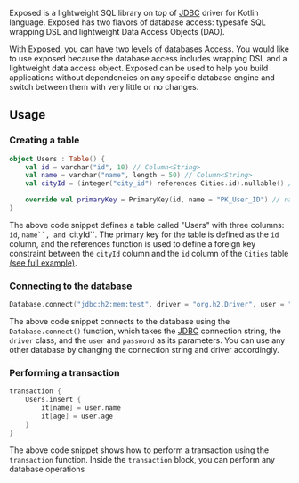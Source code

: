 
Exposed is a lightweight SQL library on top of [JDBC](https://en.wikipedia.org/wiki/Java_Database_Connectivity) driver for Kotlin language. Exposed has two flavors of database access: typesafe SQL wrapping DSL and lightweight Data Access Objects (DAO).

With Exposed, you can have two levels of databases Access. You would like to use exposed because the database access includes wrapping DSL and a lightweight data access object. Exposed can be used to help you build applications without dependencies on any specific database engine and switch between them with very little or no changes.

## Usage

### Creating a table
```kotlin
object Users : Table() {
    val id = varchar("id", 10) // Column<String>
    val name = varchar("name", length = 50) // Column<String>
    val cityId = (integer("city_id") references Cities.id).nullable() // Column<Int?>

    override val primaryKey = PrimaryKey(id, name = "PK_User_ID") // name is optional here
}
```
The above code snippet defines a table called "Users" with three columns: `id`, `name``, and `cityId``. The primary key for the table is defined as the `id` column, and the references function is used to define a foreign key constraint between the `cityId` column and the `id` column of the `Cities` table [(see full example)](https://github.com/JetBrains/Exposed).
### Connecting to the database
```kotlin
Database.connect("jdbc:h2:mem:test", driver = "org.h2.Driver", user = "root", password = "")
```
The above code snippet connects to the database using the `Database.connect()` function, which takes the [JDBC](https://en.wikipedia.org/wiki/Java_Database_Connectivity) connection string, the `driver` class, and the `user` and `password` as its parameters. You can use any other database by changing the connection string and driver accordingly.
### Performing a transaction
```kotlin
transaction {
    Users.insert {
        it[name] = user.name
        it[age] = user.age
    }
}
```
The above code snippet shows how to perform a transaction using the `transaction` function. Inside the `transaction` block, you can perform any database operations
